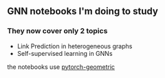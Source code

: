 ## GNN notebooks I'm doing to study 
### They now cover only 2 topics
* Link Prediction in heterogeneous graphs
* Self-supervised learning in GNNs

the notebooks use [pytorch-geometric](https://github.com/pyg-team/pytorch_geometric)